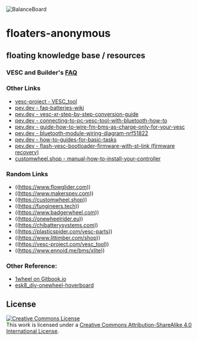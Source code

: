 ![BalanceBoard](https://gitlab.com/uploads/-/system/project/avatar/41185754/onewheel_xr.jpg)
# floaters-anonymous

## floating knowledge base / resources

### VESC and Builder's [FAQ](./FAQ.md)


### Other Links
  * [vesc-project - VESC_tool](https://vesc-project.com/vesc_tool)
  * [pev.dev - faq-batteries-wiki](https://pev.dev/t/faq-batteries-wiki/92)
  * [pev.dev - vesc-xr-step-by-step-conversion-guide](https://pev.dev/t/vesc-xr-step-by-step-conversion-guide/105)
  * [pev.dev - connecting-to-pc-vesc-tool-with-bluetooth-how-to](https://pev.dev/t/connecting-to-pc-vesc-tool-with-bluetooth-how-to/291)
  * [pev.dev - guide-how-to-wire-fm-bms-as-charge-only-for-your-vesc](https://pev.dev/t/guide-how-to-wire-fm-bms-as-charge-only-for-your-vesc/322/3)
  * [pev.dev - bluetooth-module-wiring-diagram-nrf51822](https://pev.dev/t/bluetooth-module-wiring-diagram-nrf51822/137)
  * [pev.dev - how-to-guides-for-basic-tasks](https://pev.dev/t/how-to-guides-for-basic-tasks/341)
  * [pev.dev - flash-vesc-bootloader-firmware-with-st-link (firmware recovery)](https://pev.dev/t/flash-vesc-bootloader-firmware-with-st-link/453)
  * [customwheel.shop - manual-how-to-install-your-controller](https://customwheel.shop/blog/manual-how-to-install-your-controller)


### Random Links
  * ((https://www.flowglider.com))
  * ((https://www.makerspev.com))
  * ((https://customwheel.shop))
  * ((https://fungineers.tech))
  * ((https://www.badgerwheel.com))
  * ((https://onewheelrider.eu))
  * ((https://chibatterysystems.com))
  * ((https://plasticspider.com/vesc-parts))
  * ((https://www.littimber.com/shop))
  * ((https://vesc-project.com/vesc_tool))
  * ((https://www.ennoid.me/bms/xlite))


### Other Reference:

* [1wheel on Gitbook.io](https://app.gitbook.com/invite/CAI2PvcEBO6EQLwSDjOW/N7ftWtxnJP35ZuZ7ps1O)
* [esk8_diy-onewheel-hoverboard](https://forum.esk8.news/t/diy-onewheel-hoverboard/18862)



## License
<a rel="license" href="http://creativecommons.org/licenses/by-sa/4.0/"><img alt="Creative Commons License" style="border-width:0" src="https://i.creativecommons.org/l/by-sa/4.0/88x31.png" /></a><br />This work is licensed under a <a rel="license" href="http://creativecommons.org/licenses/by-sa/4.0/">Creative Commons Attribution-ShareAlike 4.0 International License</a>.

